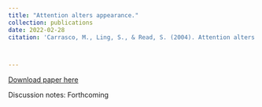 ```yaml
---
title: "Attention alters appearance."
collection: publications
date: 2022-02-28
citation: 'Carrasco, M., Ling, S., & Read, S. (2004). Attention alters appearance. Nature neuroscience, 7(3), 308-313.'



---
```

[Download paper here](https://PBS-JHU-Journal-Club.github.io/files/marisa2004.pdf)

Discussion notes: Forthcoming

